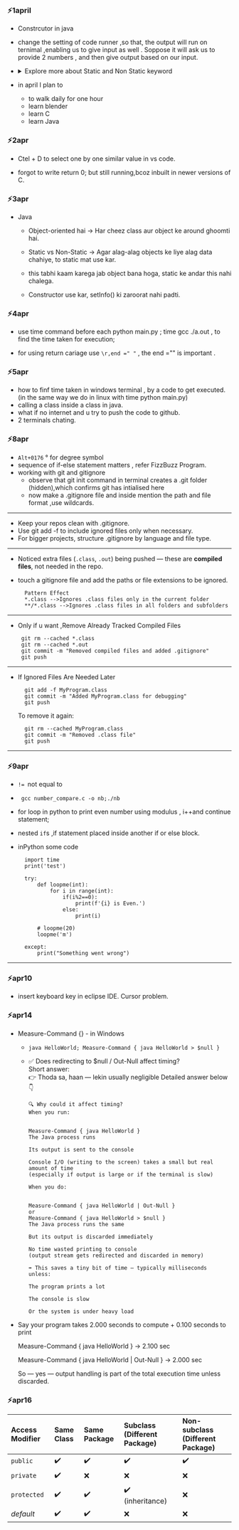 ### ⚡1april
- Constrcutor in java
- change the  setting of code runner ,so that, the output will run on ternimal ,enabling us to give input as well . Soppose it will ask us to provide 2 numbers , and then give output based on our input.

-   <details>
        <summary>    
            Explore more about Static and Non Static keyword 
        </summary>  

            ✨
            - 
    </details>

- in april I plan to 
    - to walk daily for one hour
    - learn blender
    - learn C
    - learn Java

### ⚡2apr

- Ctel + D to select one by one similar value in vs code.

- forgot to write return 0; but still running,bcoz inbuilt in newer versions of C.


### ⚡3apr
- Java
   -  Object-oriented hai → Har cheez class aur object ke around ghoomti hai.

   -  Static vs Non-Static → Agar alag-alag objects ke liye alag data chahiye, to static mat use kar.

   -  this tabhi kaam karega jab object bana hoga, static ke andar this nahi chalega.

   - Constructor use kar, setInfo() ki zaroorat nahi padti.


### ⚡4apr

- use time command before each python main.py ; time gcc ./a.out , to find the time taken for execution;

- for using return cariage use `\r,end =" "` , the end ="" is important .

### ⚡5apr
- how to finf time taken in windows terminal , by a code to get executed.(in the same way we do in linux with time python main.py)
- calling a class inside a class in java.
- what if no internet and u try to push the code to github.
- 2 terminals chating.



### ⚡8apr
- `Alt+0176` ° for degree symbol
- sequence of if-else statement matters , refer FizzBuzz Program.
- working with git and gitignore
    - observe that git init command in terminal creates a .git folder (hidden),which confirms git has intialised here
    - now make a .gitignore file and inside mention the path and file format ,use wildcards.
---      
- Keep your repos clean with .gitignore.
- Use git add -f to include ignored files only when necessary.
- For bigger projects, structure .gitignore by language and file type.
---

- Noticed extra files (`.class`, `.out`) being pushed — these are **compiled files**, not needed in the repo.
- touch a gitignore file and add the paths or file extensions to be ignored.

        Pattern	Effect
        *.class	-->Ignores .class files only in the current folder
        **/*.class -->Ignores .class files in all folders and subfolders
---
-  Only if u want ,Remove Already Tracked Compiled Files

        git rm --cached *.class
        git rm --cached *.out
        git commit -m "Removed compiled files and added .gitignore"
        git push
---
- If Ignored Files Are Needed Later

        git add -f MyProgram.class
        git commit -m "Added MyProgram.class for debugging"
        git push

    To remove it again:

        git rm --cached MyProgram.class
        git commit -m "Removed .class file"
        git push
---

### ⚡9apr

- `!= `not equal to
- ` gcc number_compare.c -o nb;./nb`
-  for loop in python to print even number using modulus , i++and continue statement;  
- nested `if`s ,if statement placed inside another if or else block.
- inPython some code  

        import time
        print('test')

        try:
            def loopme(int):
                for i in range(int):
                    if(i%2==0):
                        print(f'{i} is Even.')                    
                    else:
                        print(i)

            # loopme(20)
            loopme('m')
                
        except:
            print("Something went wrong")
---

### ⚡apr10

- insert keyboard key in eclipse IDE. Cursor problem.


### ⚡apr14

- Measure-Command {} - in Windows  
  - `java HelloWorld; Measure-Command { java HelloWorld > $null }  `
  - ✅ Does redirecting to $null / Out-Null affect timing?  
     Short answer:    
    👉 Thoda sa, haan — lekin usually negligible
    Detailed answer below 👇      

        🔍 Why could it affect timing?
        When you run:

       
        Measure-Command { java HelloWorld }
        The Java process runs

        Its output is sent to the console

        Console I/O (writing to the screen) takes a small but real amount of time
        (especially if output is large or if the terminal is slow)

        When you do:

       
        Measure-Command { java HelloWorld | Out-Null }
        or       
        Measure-Command { java HelloWorld > $null }
        The Java process runs the same

        But its output is discarded immediately

        No time wasted printing to console
        (output stream gets redirected and discarded in memory)

        ➡️ This saves a tiny bit of time — typically milliseconds unless:

        The program prints a lot

        The console is slow

        Or the system is under heavy load

- Say your program takes 2.000 seconds to compute + 0.100 seconds to print 

    Measure-Command { java HelloWorld }
    → 2.100 sec

    Measure-Command { java HelloWorld | Out-Null }
    → 2.000 sec

    So — yes — output handling is part of the total execution time unless discarded.
 
  


### ⚡apr16

| Access Modifier | Same Class | Same Package | Subclass (Different Package) | Non-subclass (Different Package) |
|:----------------|:------------|:--------------|:-------------------------------|:-----------------------------------|
| `public`         | ✔️          | ✔️            | ✔️                             | ✔️                                 |
| `private`        | ✔️          | ❌            | ❌                             | ❌                                 |
| `protected`      | ✔️          | ✔️            | ✔️ (inheritance)               | ❌                                 |
| *default*        | ✔️          | ✔️            | ❌                             | ❌                                 |
